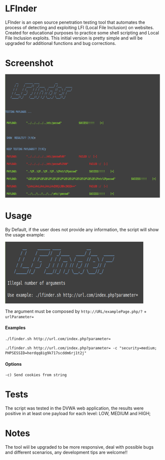# LFInder

LFInder is an open source penetration testing tool that automates the process of detecting and exploiting LFI (Local File Inclusion) on websites. 
Created for educational purposes to practice some shell scripting and Local File Inclusion exploits.
This initial version is pretty simple and will be upgraded for additional functions and bug corrections.

# Screenshot
<img src="https://github.com/marcosamaraljunior/LFInder/blob/master/screenshots/lfinder.png" width="700px" height="400px">

# Usage

By Default, if the user does not provide any information, the script will show the usage example:

<img src="https://github.com/marcosamaraljunior/LFInder/blob/master/screenshots/use_example.png" width="450px" height="200px"> 

The argument must be composed by ```http://URL/examplePage.php/?``` + ```urlParameter=```

#### Examples

```
./lfinder.sh http://url.com/index.php?parameter=
```

```
./lfinder.sh http://url.com/index.php?parameter= -c "security=medium; PHPSESSID=herdqq8ig9k717scddm6rj1t2j"
```

#### Options

```
-c) Send cookies from string 
```

# Tests

The script was tested in the DVWA web application, the results were positive in at least one payload for each level: LOW, MEDIUM and HIGH;

# Notes

The tool wiil be upgraded to be more responsive, deal with possible bugs and different scenarios, any development tips are welcome!!
